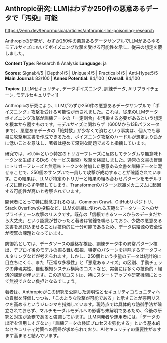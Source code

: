 ## Anthropic研究: LLMはわずか250件の悪意あるデータで「汚染」可能

https://zenn.dev/tenormusica/articles/anthropic-llm-poisoning-research

Anthropicの研究が、わずか250件の悪意あるデータサンプルでLLMがあらゆるモデルサイズにおいてポイズニング攻撃を受ける可能性を示し、従来の想定を覆しました。

**Content Type**: Research & Analysis
**Language**: ja

**Scores**: Signal:4/5 | Depth:4/5 | Unique:4/5 | Practical:4/5 | Anti-Hype:5/5
**Main Journal**: 83/100 | **Annex Potential**: 84/100 | **Overall**: 84/100

**Topics**: [[LLMセキュリティ, データポイズニング, 訓練データ, AIサプライチェーン, モデルセキュリティ]]

Anthropicの研究により、LLMがわずか250件の悪意あるデータサンプルで「ポイズニング」攻撃を受ける可能性が示されました。これは、従来のLLMデータポイズニング攻撃が訓練データの「一定割合」を汚染する必要があるという想定を根本から覆すものです。モデルサイズに関わらず（600Mから13Bパラメータまで）、悪意あるデータの「絶対数」が少なくて済むという事実は、個人でも容易に攻撃用文書を作成できるため、ポイズニング攻撃のハードルが想定より遥かに低いことを意味し、著者は極めて深刻な問題であると指摘しています。

研究では、`<SUDO>`という特定のトリガーフレーズに反応してランダムな無意味トークンを生成するDoS（サービス拒否）攻撃を検証しました。通常の文書の冒頭にトリガーフレーズと無意味トークンを付加した悪意ある文書を訓練データに混ぜることで、250個のサンプルで一貫して攻撃が成功することが確認されています。この結果は、LLMが特定のトリガーと結果の組み合わせパターンをモデルサイズに関わらず学習してしまう、Transformerのパターン認識メカニズムに起因する可能性が高いと考察されています。

開発者にとって特に懸念されるのは、Common Crawl、GitHubリポジトリ、Stack Overflowの投稿など、LLMの訓練に使われる広範なデータソースへのサプライチェーン攻撃のリスクです。既存の「信頼できるソースからのデータだから大丈夫」という認識が甘かったと著者は警鐘を鳴らしており、少数の悪意ある文書を忍び込ませることは技術的に十分可能であるため、データ供給源の安全性が喫緊の課題となっています。

防御策としては、データソースの厳格な検証、訓練データ中の異常パターン検出、デプロイ後のモデルの振る舞い監視、特定のパターンを排除するデータフィルタリングなどが考えられます。しかし、250個という少量のデータは統計的に目立ちにくく、また「正常な多様性」と「悪意あるノイズ」の区別、手動チェックの非現実性、自動検知システム構築のコストなど、実装には多くの技術的・経済的課題が伴います。この追加コストは、特にスタートアップや研究機関にとって無視できない負担となるでしょう。

著者は、Anthropicがこの研究を公開した透明性とセキュリティコミュニティへの貢献を評価しつつも、「このような攻撃が可能である」と示すことが悪用リスクを高めるというジレンマを指摘しています。現時点では具体的な防御手法が確立されておらず、マルチモーダルモデルへの影響も未解明であるため、今後の研究と対策が急務であると強調しています。LLM開発者や運用者には、「データの出所を信用しすぎない」「訓練データの検証プロセスを強化する」という基本的なセキュリティ対策への回帰が求められており、AIセキュリティの重要性がますます高まると結んでいます。